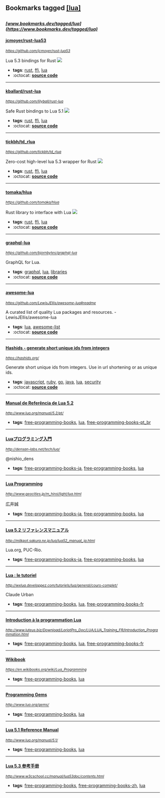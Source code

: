 ## Bookmarks tagged [[lua]](https://www.bookmarks.dev?q=[lua])

_<sup><sup>[www.bookmarks.dev/tagged/lua](https://www.bookmarks.dev/tagged/lua)</sup></sup>_
---
#### [jcmoyer/rust-lua53](https://github.com/jcmoyer/rust-lua53)
_<sup>https://github.com/jcmoyer/rust-lua53</sup>_

Lua 5.3 bindings for Rust [<img src="https://api.travis-ci.org/jcmoyer/rust-lua53.svg?branch=master">](https://travis-ci.org/jcmoyer/rust-lua53)
* **tags**: [rust](../tagged/rust.md), [ffi](../tagged/ffi.md), [lua](../tagged/lua.md)
* :octocat: **[source code](https://github.com/jcmoyer/rust-lua53)**
---
#### [kballard/rust-lua](https://github.com/lilyball/rust-lua)
_<sup>https://github.com/lilyball/rust-lua</sup>_

Safe Rust bindings to Lua 5.1 [<img src="https://api.travis-ci.org/lilyball/rust-lua.svg">](https://travis-ci.org/lilyball/rust-lua)
* **tags**: [rust](../tagged/rust.md), [ffi](../tagged/ffi.md), [lua](../tagged/lua.md)
* :octocat: **[source code](https://github.com/lilyball/rust-lua)**
---
#### [tickbh/td_rlua](https://github.com/tickbh/td_rlua)
_<sup>https://github.com/tickbh/td_rlua</sup>_

Zero-cost high-level lua 5.3 wrapper for Rust [<img src="https://api.travis-ci.org/tickbh/td_rlua.svg?branch=master">](https://travis-ci.org/tickbh/td_rlua)
* **tags**: [rust](../tagged/rust.md), [ffi](../tagged/ffi.md), [lua](../tagged/lua.md)
* :octocat: **[source code](https://github.com/tickbh/td_rlua)**
---
#### [tomaka/hlua](https://github.com/tomaka/hlua)
_<sup>https://github.com/tomaka/hlua</sup>_

Rust library to interface with Lua [<img src="https://api.travis-ci.org/tomaka/hlua.svg?branch=master">](https://travis-ci.org/tomaka/hlua)
* **tags**: [rust](../tagged/rust.md), [ffi](../tagged/ffi.md), [lua](../tagged/lua.md)
* :octocat: **[source code](https://github.com/tomaka/hlua)**
---
#### [graphql-lua](https://github.com/bjornbytes/graphql-lua)
_<sup>https://github.com/bjornbytes/graphql-lua</sup>_

GraphQL for Lua.
* **tags**: [graphql](../tagged/graphql.md), [lua](../tagged/lua.md), [libraries](../tagged/libraries.md)
* :octocat: **[source code](https://github.com/bjornbytes/graphql-lua)**
---
#### [awesome-lua](https://github.com/LewisJEllis/awesome-lua#readme)
_<sup>https://github.com/LewisJEllis/awesome-lua#readme</sup>_

A curated list of quality Lua packages and resources. - LewisJEllis/awesome-lua
* **tags**: [lua](../tagged/lua.md), [awesome-list](../tagged/awesome-list.md)
* :octocat: **[source code](https://github.com/LewisJEllis/awesome-lua)**
---
#### [Hashids - generate short unique ids from integers](https://hashids.org/)
_<sup>https://hashids.org/</sup>_

Generate short unique ids from integers. Use in url shortening or as unique ids.
* **tags**: [javascript](../tagged/javascript.md), [ruby](../tagged/ruby.md), [go](../tagged/go.md), [java](../tagged/java.md), [lua](../tagged/lua.md), [security](../tagged/security.md)
* :octocat: **[source code](https://github.com/ivanakimov/hashids.js)**
---
#### [Manual de Referência de Lua 5.2](http://www.lua.org/manual/5.2/pt/)
_<sup>http://www.lua.org/manual/5.2/pt/</sup>_

* **tags**: [free-programming-books](../tagged/free-programming-books.md), [lua](../tagged/lua.md), [free-programming-books-pt_br](../tagged/free-programming-books-pt_br.md)
---
#### [Luaプログラミング入門](http://densan-labs.net/tech/lua/)
_<sup>http://densan-labs.net/tech/lua/</sup>_

@nishio_dens
* **tags**: [free-programming-books-ja](../tagged/free-programming-books-ja.md), [free-programming-books](../tagged/free-programming-books.md), [lua](../tagged/lua.md)
---
#### [Lua Programming](http://www.geocities.jp/m_hiroi/light/lua.html)
_<sup>http://www.geocities.jp/m_hiroi/light/lua.html</sup>_

広井誠
* **tags**: [free-programming-books-ja](../tagged/free-programming-books-ja.md), [free-programming-books](../tagged/free-programming-books.md), [lua](../tagged/lua.md)
---
#### [Lua 5.2 リファレンスマニュアル](http://milkpot.sakura.ne.jp/lua/lua52_manual_ja.html)
_<sup>http://milkpot.sakura.ne.jp/lua/lua52_manual_ja.html</sup>_

Lua.org, PUC-Rio.
* **tags**: [free-programming-books-ja](../tagged/free-programming-books-ja.md), [free-programming-books](../tagged/free-programming-books.md), [lua](../tagged/lua.md)
---
#### [Lua : le tutoriel](http://wxlua.developpez.com/tutoriels/lua/general/cours-complet/)
_<sup>http://wxlua.developpez.com/tutoriels/lua/general/cours-complet/</sup>_

Claude Urban
* **tags**: [free-programming-books](../tagged/free-programming-books.md), [lua](../tagged/lua.md), [free-programming-books-fr](../tagged/free-programming-books-fr.md)
---
#### [Introduction à la programmation Lua](http://www.luteus.biz/Download/LoriotPro_Doc/LUA/LUA_Training_FR/Introduction_Programmation.html)
_<sup>http://www.luteus.biz/Download/LoriotPro_Doc/LUA/LUA_Training_FR/Introduction_Programmation.html</sup>_

* **tags**: [free-programming-books](../tagged/free-programming-books.md), [lua](../tagged/lua.md), [free-programming-books-fr](../tagged/free-programming-books-fr.md)
---
#### [Wikibook](https://en.wikibooks.org/wiki/Lua_Programming)
_<sup>https://en.wikibooks.org/wiki/Lua_Programming</sup>_

* **tags**: [free-programming-books](../tagged/free-programming-books.md), [lua](../tagged/lua.md)
---
#### [Programming Gems](http://www.lua.org/gems/)
_<sup>http://www.lua.org/gems/</sup>_

* **tags**: [free-programming-books](../tagged/free-programming-books.md), [lua](../tagged/lua.md)
---
#### [Lua 5.1 Reference Manual](http://www.lua.org/manual/5.1/)
_<sup>http://www.lua.org/manual/5.1/</sup>_

* **tags**: [free-programming-books](../tagged/free-programming-books.md), [lua](../tagged/lua.md)
---
#### [Lua 5.3 参考手册](http://www.w3cschool.cc/manual/lua53doc/contents.html)
_<sup>http://www.w3cschool.cc/manual/lua53doc/contents.html</sup>_

* **tags**: [free-programming-books](../tagged/free-programming-books.md), [free-programming-books-zh](../tagged/free-programming-books-zh.md), [lua](../tagged/lua.md)
---

